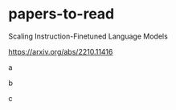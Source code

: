 # papers-to-read

Scaling Instruction-Finetuned Language Models

https://arxiv.org/abs/2210.11416

a

b

c
